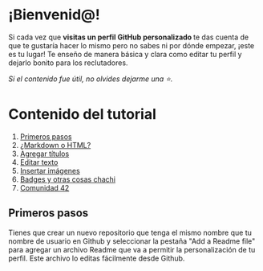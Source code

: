 # ¡Bienvenid@!

Si cada vez que <b> visitas un perfil GitHub personalizado </b> te das cuenta de que te gustaría hacer lo mismo pero no sabes ni por dónde empezar, ¡este es tu lugar! 
Te enseño de manera básica y clara como editar tu perfil y dejarlo bonito para los reclutadores. <br>

<i> Si el contenido fue útil, no olvides dejarme una ⭐. </i>

# Contenido del tutorial
<p align="center">
  <ol>
    <li> <a href=""> Primeros pasos </a> </li>
    <li> <a href=""> ¿Markdown o HTML? </a> </li>
    <li> <a href=""> Agregar títulos </a> </li>
    <li> <a href=""> Editar texto </a> </li>
    <li> <a href=""> Insertar imágenes </a> </li>
    <li> <a href=""> Badges y otras cosas chachi </a> </li>
    <li> <a href=""> Comunidad 42 </a> </li>
    
  </ol>
</p>
             
## Primeros pasos

Tienes que crear un nuevo repositorio que tenga el mismo nombre que tu nombre de usuario en Github y seleccionar la pestaña "Add a Readme file" para agregar un archivo Readme que va a permitir la personalización de tu perfil. Este archivo lo editas fácilmente desde Github.

